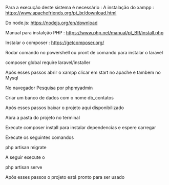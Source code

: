 
Para a execução deste sistema é necessário :
A instalação do xampp : https://www.apachefriends.org/pt_br/download.html

Do node.js: https://nodejs.org/en/download

Manual para instalção PHP : https://www.php.net/manual/pt_BR/install.php

Instalar o composer : https://getcomposer.org/

Rodar comando no powershell ou pront de comando para instalar o laravel

composer global require laravel/installer

Após esses passos abrir o xampp clicar em start no apache e tambem no Mysql

No navegador Pesquisa por phpmyadmin

Criar um banco de dados com o nome db_contatos 

Após esses passos baixar o projeto aqui disponibilizado 

Abra a pasta do projeto no terminal

Execute composer install para instalar dependencias e espere carregar
  
Execute os seguintes comandos 

php artisan migrate

A seguir execute o 

php artisan serve

Após esses passos o projeto está pronto para ser usado

